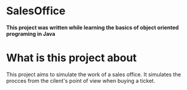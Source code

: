 # SalesOffice

**This project was written while learning the basics of object oriented programing in Java**

# What is this project about
This project aims to simulate the work of a sales office.
It simulates the procces from the cilent's point of view when buying a ticket.


